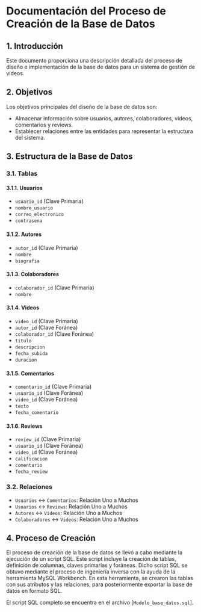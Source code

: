 # Documentación del Proceso de Creación de la Base de Datos

## 1. Introducción

Este documento proporciona una descripción detallada del proceso de diseño e implementación de la base de datos para un sistema de gestión de vídeos.

## 2. Objetivos

Los objetivos principales del diseño de la base de datos son:

- Almacenar información sobre usuarios, autores, colaboradores, videos, comentarios y reviews.
- Establecer relaciones entre las entidades para representar la estructura del sistema.

## 3. Estructura de la Base de Datos

### 3.1. Tablas

#### 3.1.1. Usuarios

- `usuario_id` (Clave Primaria)
- `nombre_usuario`
- `correo_electronico`
- `contrasena`

#### 3.1.2. Autores

- `autor_id` (Clave Primaria)
- `nombre`
- `biografia`

#### 3.1.3. Colaboradores

- `colaborador_id` (Clave Primaria)
- `nombre`

#### 3.1.4. Videos

- `video_id` (Clave Primaria)
- `autor_id` (Clave Foránea)
- `colaborador_id` (Clave Foránea)
- `titulo`
- `descripcion`
- `fecha_subida`
- `duracion`


#### 3.1.5. Comentarios

- `comentario_id` (Clave Primaria)
- `usuario_id` (Clave Foránea)
- `video_id` (Clave Foránea)
- `texto`
- `fecha_comentario`

#### 3.1.6. Reviews

- `review_id` (Clave Primaria)
- `usuario_id` (Clave Foránea)
- `video_id` (Clave Foránea)
- `calificacion`
- `comentario`
- `fecha_review`

### 3.2. Relaciones

- `Usuarios` <-> `Comentarios`: Relación Uno a Muchos
- `Usuarios` <-> `Reviews`: Relación Uno a Muchos
- `Autores` <-> `Videos`: Relación Uno a Muchos
- `Colaboradores` <-> `Videos`: Relación Uno a Muchos


## 4. Proceso de Creación

El proceso de creación de la base de datos se llevó a cabo mediante la ejecución de un script SQL. Este script incluye la creación de tablas, definición de columnas, claves primarias y foráneas. Dicho script SQL se obtuvo mediante el proceso de ingeniería inversa con la ayuda de la herramienta MySQL Workbench. En esta herramienta, se crearon las tablas con sus atributos y las relaciones, para posteriormente exportar la base de datos en formato SQL.

El script SQL completo se encuentra en el archivo [`Modelo_base_datos.sql`].